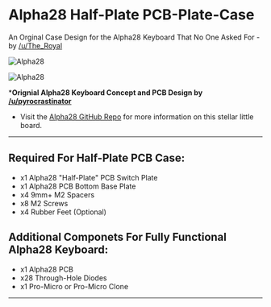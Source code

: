 # Alpha28 Half-Plate PCB-Plate-Case
 
An Orginal Case Design for the Alpha28 Keyboard That No One Asked For - by [/u/The_Royal](https://www.reddit.com/user/The_Royal/)

![Alpha28](https://i.imgur.com/T9BZs5g.png)

![Alpha28](https://i.imgur.com/tcvQXgN.png)



***Orignial Alpha28 Keyboard Concept and PCB Design by [/u/pyrocrastinator](https://www.reddit.com/user/pyrocrastinator)**

- Visit the [Alpha28 GitHub Repo](https://github.com/PyrooL/Alpha) for more information on this stellar little board.

___

## Required For Half-Plate PCB Case:

- x1 Alpha28 "Half-Plate" PCB Switch Plate
- x1 Alpha28 PCB Bottom Base Plate
- x4 9mm+ M2 Spacers
- x8 M2 Screws
- x4 Rubber Feet (Optional)

## Additional Componets For Fully Functional Alpha28 Keyboard:

- x1 Alpha28 PCB
- x28 Through-Hole Diodes
- x1 Pro-Micro or Pro-Micro Clone 

___
